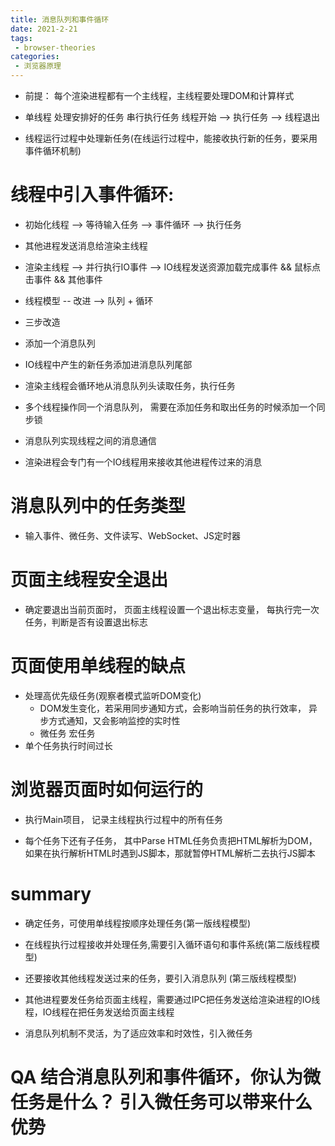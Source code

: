 ```yaml
---
title: 消息队列和事件循环
date: 2021-2-21
tags:
 - browser-theories
categories: 
 - 浏览器原理
---
```


- 前提： 每个渲染进程都有一个主线程，主线程要处理DOM和计算样式
- 单线程 处理安排好的任务 串行执行任务 线程开始 --> 执行任务 --> 线程退出

- 线程运行过程中处理新任务(在线运行过程中，能接收执行新的任务，要采用事件循环机制)

# 线程中引入事件循环:

- 初始化线程 --> 等待输入任务 --> 事件循环 --> 执行任务

- 其他进程发送消息给渲染主线程

- 渲染主线程 --> 并行执行IO事件 --> IO线程发送资源加载完成事件 && 鼠标点击事件 && 其他事件

- 线程模型 -- 改进 --> 队列 + 循环

- 三步改造
 - 添加一个消息队列
 - IO线程中产生的新任务添加进消息队列尾部
 - 渲染主线程会循环地从消息队列头读取任务，执行任务

- 多个线程操作同一个消息队列， 需要在添加任务和取出任务的时候添加一个同步锁

- 消息队列实现线程之间的消息通信

- 渲染进程会专门有一个IO线程用来接收其他进程传过来的消息

# 消息队列中的任务类型

- 输入事件、微任务、文件读写、WebSocket、JS定时器

# 页面主线程安全退出

- 确定要退出当前页面时， 页面主线程设置一个退出标志变量， 每执行完一次任务，判断是否有设置退出标志

# 页面使用单线程的缺点

- 处理高优先级任务(观察者模式监听DOM变化)
    - DOM发生变化，若采用同步通知方式，会影响当前任务的执行效率， 异步方式通知，又会影响监控的实时性
    - 微任务 宏任务
- 单个任务执行时间过长

# 浏览器页面时如何运行的

- 执行Main项目， 记录主线程执行过程中的所有任务

- 每个任务下还有子任务， 其中Parse HTML任务负责把HTML解析为DOM，如果在执行解析HTML时遇到JS脚本，那就暂停HTML解析二去执行JS脚本

# summary 

- 确定任务，可使用单线程按顺序处理任务(第一版线程模型)

- 在线程执行过程接收并处理任务,需要引入循环语句和事件系统(第二版线程模型)

- 还要接收其他线程发送过来的任务，要引入消息队列 (第三版线程模型)

- 其他进程要发任务给页面主线程，需要通过IPC把任务发送给渲染进程的IO线程，IO线程在把任务发送给页面主线程

- 消息队列机制不灵活，为了适应效率和时效性，引入微任务

# QA 结合消息队列和事件循环，你认为微任务是什么？ 引入微任务可以带来什么优势